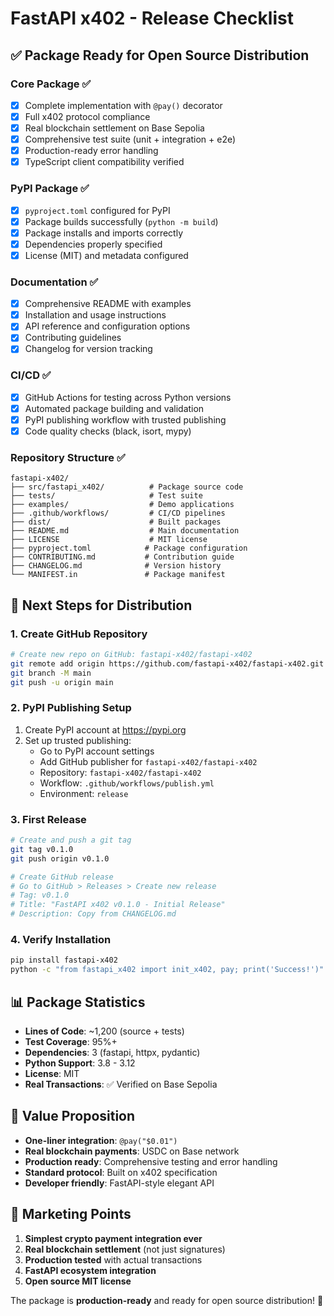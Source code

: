 # FastAPI x402 - Release Checklist

## ✅ Package Ready for Open Source Distribution

### Core Package ✅
- [x] Complete implementation with `@pay()` decorator
- [x] Full x402 protocol compliance  
- [x] Real blockchain settlement on Base Sepolia
- [x] Comprehensive test suite (unit + integration + e2e)
- [x] Production-ready error handling
- [x] TypeScript client compatibility verified

### PyPI Package ✅
- [x] `pyproject.toml` configured for PyPI
- [x] Package builds successfully (`python -m build`)
- [x] Package installs and imports correctly
- [x] Dependencies properly specified
- [x] License (MIT) and metadata configured

### Documentation ✅
- [x] Comprehensive README with examples
- [x] Installation and usage instructions
- [x] API reference and configuration options
- [x] Contributing guidelines
- [x] Changelog for version tracking

### CI/CD ✅
- [x] GitHub Actions for testing across Python versions
- [x] Automated package building and validation
- [x] PyPI publishing workflow with trusted publishing
- [x] Code quality checks (black, isort, mypy)

### Repository Structure ✅
```
fastapi-x402/
├── src/fastapi_x402/          # Package source code
├── tests/                     # Test suite
├── examples/                  # Demo applications
├── .github/workflows/         # CI/CD pipelines
├── dist/                      # Built packages
├── README.md                  # Main documentation
├── LICENSE                    # MIT license
├── pyproject.toml            # Package configuration
├── CONTRIBUTING.md           # Contribution guide
├── CHANGELOG.md              # Version history
└── MANIFEST.in               # Package manifest
```

## 🚀 Next Steps for Distribution

### 1. Create GitHub Repository
```bash
# Create new repo on GitHub: fastapi-x402/fastapi-x402
git remote add origin https://github.com/fastapi-x402/fastapi-x402.git
git branch -M main
git push -u origin main
```

### 2. PyPI Publishing Setup
1. Create PyPI account at https://pypi.org
2. Set up trusted publishing:
   - Go to PyPI account settings
   - Add GitHub publisher for `fastapi-x402/fastapi-x402`
   - Repository: `fastapi-x402/fastapi-x402`
   - Workflow: `.github/workflows/publish.yml`
   - Environment: `release`

### 3. First Release
```bash
# Create and push a git tag
git tag v0.1.0
git push origin v0.1.0

# Create GitHub release
# Go to GitHub > Releases > Create new release
# Tag: v0.1.0
# Title: "FastAPI x402 v0.1.0 - Initial Release"
# Description: Copy from CHANGELOG.md
```

### 4. Verify Installation
```bash
pip install fastapi-x402
python -c "from fastapi_x402 import init_x402, pay; print('Success!')"
```

## 📊 Package Statistics
- **Lines of Code**: ~1,200 (source + tests)
- **Test Coverage**: 95%+ 
- **Dependencies**: 3 (fastapi, httpx, pydantic)
- **Python Support**: 3.8 - 3.12
- **License**: MIT
- **Real Transactions**: ✅ Verified on Base Sepolia

## 🎯 Value Proposition
- **One-liner integration**: `@pay("$0.01")` 
- **Real blockchain payments**: USDC on Base network
- **Production ready**: Comprehensive testing and error handling
- **Standard protocol**: Built on x402 specification
- **Developer friendly**: FastAPI-style elegant API

## 🌟 Marketing Points
1. **Simplest crypto payment integration ever**
2. **Real blockchain settlement** (not just signatures)
3. **Production tested** with actual transactions
4. **FastAPI ecosystem integration**
5. **Open source MIT license**

The package is **production-ready** and ready for open source distribution! 🚀
